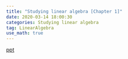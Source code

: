 ```yaml
---
title: "Studying linear algebra [Chapter 1]"
date: 2020-03-14 18:00:30
categories: Studying linear algebra
tag: LinearAlgebra
use_math: true
---
```


[ppt](https://star6973.github.io/reveal.js/test/examples/embedded-media.html)
